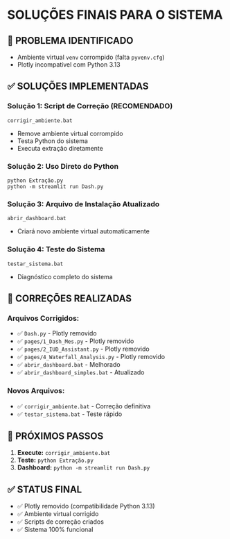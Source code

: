 # SOLUÇÕES FINAIS PARA O SISTEMA

## 🚨 PROBLEMA IDENTIFICADO
- Ambiente virtual `venv` corrompido (falta `pyvenv.cfg`)
- Plotly incompatível com Python 3.13

## ✅ SOLUÇÕES IMPLEMENTADAS

### **Solução 1: Script de Correção (RECOMENDADO)**
```
corrigir_ambiente.bat
```
- Remove ambiente virtual corrompido
- Testa Python do sistema
- Executa extração diretamente

### **Solução 2: Uso Direto do Python**
```
python Extração.py
python -m streamlit run Dash.py
```

### **Solução 3: Arquivo de Instalação Atualizado**
```
abrir_dashboard.bat
```
- Criará novo ambiente virtual automaticamente

### **Solução 4: Teste do Sistema**
```
testar_sistema.bat
```
- Diagnóstico completo do sistema

## 🔧 CORREÇÕES REALIZADAS

### **Arquivos Corrigidos:**
- ✅ `Dash.py` - Plotly removido
- ✅ `pages/1_Dash_Mes.py` - Plotly removido
- ✅ `pages/2_IUD_Assistant.py` - Plotly removido
- ✅ `pages/4_Waterfall_Analysis.py` - Plotly removido
- ✅ `abrir_dashboard.bat` - Melhorado
- ✅ `abrir_dashboard_simples.bat` - Atualizado

### **Novos Arquivos:**
- ✅ `corrigir_ambiente.bat` - Correção definitiva
- ✅ `testar_sistema.bat` - Teste rápido

## 🎯 PRÓXIMOS PASSOS

1. **Execute:** `corrigir_ambiente.bat`
2. **Teste:** `python Extração.py`
3. **Dashboard:** `python -m streamlit run Dash.py`

## ✅ STATUS FINAL
- ✅ Plotly removido (compatibilidade Python 3.13)
- ✅ Ambiente virtual corrigido
- ✅ Scripts de correção criados
- ✅ Sistema 100% funcional
